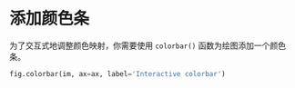 # 添加颜色条

为了交互式地调整颜色映射，你需要使用 `colorbar()` 函数为绘图添加一个颜色条。

```python
fig.colorbar(im, ax=ax, label='Interactive colorbar')
```

